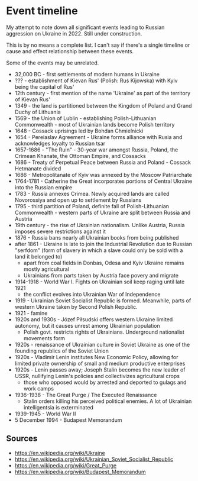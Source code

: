 # Event timeline

My attempt to note down all significant events leading to Russian aggression on Ukraine in 2022. Still under construction.

This is by no means a complete list. I can't say if there's a single timeline or cause and effect relationship between these events.

Some of the events may be unrelated.

- 32,000 BC - first settlements of modern humans in Ukraine
- ??? - establishment of Kievan Rus' (Polish: Ruś Kijowska) with Kyiv being the capital of Rus'
- 12th century - first mention of the name 'Ukraine' as part of the territory of Kievan Rus'
- 1349 - the land is partitioned between the Kingdom of Poland and Grand Duchy of Lithuania
- 1569 - the Union of Lublin - establishing Polish-Lithuanian Commonwealth - most of Ukrainian lands become Polish territory
- 1648 - Cossack uprisings led by Bohdan Chmielnicki
- 1654 - Pereiaslav Agreement - Ukraine forms alliance with Rusia and acknowledges loyalty to Russian tsar
- 1657-1686 - "The Ruin" - 30-year war amongst Russia, Poland, the Crimean Khanate, the Ottoman Empire, and Cossacks
- 1686 - Treaty of Perpetual Peace between Russia and Poland - Cossack Hetmanate divided
- 1686 - Metropolitanate of Kyiv was annexed by the Moscow Patriarchate
- 1764-1781 - Catherine the Great incorporates portions of Central Ukraine into the Russian empire
- 1783 - Russia annexes Crimea. Newly acquired lands are called Novorossiya and open up to settlement by Russians
- 1795 - third partition of Poland, definite fall of Polish-Lithuanian Commonwealth - western parts of Ukraine are split between Russia and Austria
- 19th century - the rise of Ukrainian nationalism. Unlike Austria, Russia imposes severe restrictions against it
- 1876 - Russia bans nearly all Ukrainian books from being published
- after 1861 - Ukraine is late to join the Industrial Revolution due to Russian "serfdom" (form of slavery in which a slave could only be sold with a land it belonged to)
  - apart from coal fields in Donbas, Odesa and Kyiv Ukraine remains mostly agricultural
  - Ukrainians from parts taken by Austria face povery and migrate
- 1914-1918 - World War I. Fights on Ukrainian soil keep raging until late 1921
  - the conflict evolves into Ukrainian War of Independence
- 1919 - Ukrainian Soviet Socialist Republic is formed. Meanwhile, parts of western Ukraine taken by Second Polish Republic.
- 1921 - famine
- 1920s and 1930s - Józef Piłsudski offers western Ukraine limited autonomy, but it causes unrest among Ukrainian population
  - Polish govt. restricts rights of Ukrainians. Underground nationalist movements form
- 1920s - renaissance of Ukrainian culture in Soviet Ukraine as one of the founding republics of the Soviet Union
- 1920s - Vladimir Lenin institutes New Economic Policy, allowing for limited private ownership of small and medium productive enterprises
- 1920s - Lenin passes away; Joseph Stalin becomes the new leader of USSR, nullifying Lenin's policies and collectivizes agricultural crops
  - those who opposed would by arrested and deported to gulags and work camps
- 1936-1938 - The Great Purge / The Executed Renaissance
  - Stalin orders killing his perceived political enemies. A lot of Ukrainian intelligentsia is exterminated
- 1939-1945 - World War II
- 5 December 1994 - Budapest Memorandum

## Sources

- https://en.wikipedia.org/wiki/Ukraine
- https://en.wikipedia.org/wiki/Ukrainian_Soviet_Socialist_Republic
- https://en.wikipedia.org/wiki/Great_Purge
- https://en.wikipedia.org/wiki/Budapest_Memorandum